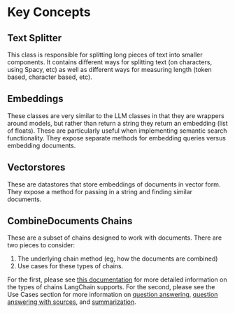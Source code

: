 # Key Concepts

## Text Splitter

This class is responsible for splitting long pieces of text into smaller components.
It contains different ways for splitting text (on characters, using Spacy, etc)
as well as different ways for measuring length (token based, character based, etc).

## Embeddings

These classes are very similar to the LLM classes in that they are wrappers around models,
but rather than return a string they return an embedding (list of floats). These are particularly useful when
implementing semantic search functionality. They expose separate methods for embedding queries versus embedding documents.

## Vectorstores

These are datastores that store embeddings of documents in vector form.
They expose a method for passing in a string and finding similar documents.

## CombineDocuments Chains

These are a subset of chains designed to work with documents. There are two pieces to consider:

1. The underlying chain method (eg, how the documents are combined)
2. Use cases for these types of chains.

For the first, please see [this documentation](combine_docs.md) for more detailed information on the types of chains LangChain supports.
For the second, please see the Use Cases section for more information on [question answering](/use_cases/question_answering.md),
[question answering with sources](/use_cases/qa_with_sources.md), and [summarization](/use_cases/summarization.md).
